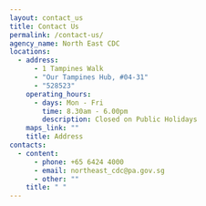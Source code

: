 ```yaml
---
layout: contact_us
title: Contact Us
permalink: /contact-us/
agency_name: North East CDC
locations:
  - address:
      - 1 Tampines Walk
      - "Our Tampines Hub, #04-31"
      - "528523"
    operating_hours:
      - days: Mon - Fri
        time: 8.30am - 6.00pm
        description: Closed on Public Holidays
    maps_link: ""
    title: Address
contacts:
  - content:
      - phone: +65 6424 4000
      - email: northeast_cdc@pa.gov.sg
      - other: ""
    title: " "
---
```

